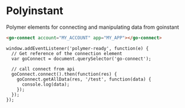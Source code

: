 Polyinstant
==========

Polymer elements for connecting and manipulating data from goinstant

```HTML
<go-connect account="MY_ACCOUNT" app="MY_APP"></go-connect>
```

```JS
window.addEventListener('polymer-ready', function(e) {
  // Get reference of the connection element
  var goConnect = document.querySelector('go-connect');

  // call connect from api
  goConnect.connect().then(function(res) {
    goConnect.getAllData(res, '/test', function(data) {
      console.log(data);
    });
  });
});
```
